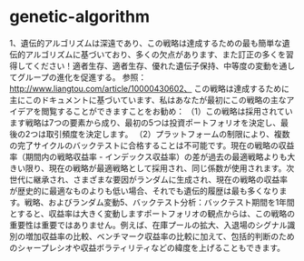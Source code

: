# genetic-algorithm
1、遺伝的アルゴリズムは深遠であり、この戦略は達成するための最も簡単な遺伝的アルゴリズムに基づいており、多くの欠点があります、また訂正の多くを習得してください！適者生存、適者生存、優れた遺伝子保持、中等度の変動を通してグループの進化を促進する。  参照：http://www.liangtou.com/article/10000430602、  この戦略は達成するために主にこのドキュメントに基づいています、私はあなたが最初にこの戦略の主なアイデアを閲覧することができますことをお勧め：  （1）この戦略は採用されています戦略は7つの要素から成り、最初の5つは投資ポートフォリオを決定し、最後の2つは取引頻度を決定します。  （2）プラットフォームの制限により、複数の完了サイクルのバックテストに合格することは不可能です。現在の戦略の収益率（期間内の戦略収益率 - インデックス収益率）の差が過去の最適戦略よりも大きい限り、現在の戦略が最適戦略として採用され、同じ係数が使用されます。次世代に継承され、さまざまな要因がランダムに生成され、現在の戦略の収益率が歴史的に最適なものよりも低い場合、それでも遺伝的履歴は最も多くなります。戦略、およびランダム変動5、バックテスト分析：バックテスト期間を1年間とすると、収益率は大きく変動しますポートフォリオの観点からは、この戦略の重要性は重要ではありません。例えば、在庫プールの拡大、入退場のシグナル識別の増加収益率の比較、ベンチマーク収益率の比較に加えて、包括的判断のためのシャープレシオや収益ボラティリティなどの緯度を上げることもできます。
